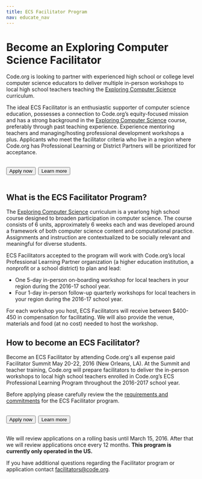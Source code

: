 ```yaml
---
title: ECS Facilitator Program
nav: educate_nav
---
```

# Become an Exploring Computer Science Facilitator
Code.org is looking to partner with experienced high school or college level computer science educators to deliver multiple in-person workshops to local high school teachers teaching the [Exploring Computer Science](http://www.exploringcs.org/) curriculum.

The ideal ECS Facilitator is an enthusiastic supporter of computer science education, possesses a connection to Code.org’s equity-focused mission and has a strong background in the [Exploring Computer Science](http://www.exploringcs.org/) course, preferably through past teaching experience. Experience mentoring teachers and managing/hosting professional development workshops a plus. Applicants who meet the facilitator criteria who live in a region where Code.org has Professional Learning or District Partners will be prioritized for acceptance.
<br/>
<br/>

[<button>Apply now</button>](http://goo.gl/forms/UyRgRu9rnM)&nbsp;&nbsp;[<button>Learn more</button>](https://docs.google.com/document/d/1y9Pi8WR28nkQcvRNyf3bF1NAI-8uVrvTdNIOwjLmazE/pub)
<br/>
<br/>

## What is the ECS Facilitator Program?
The [Exploring Computer Science](http://www.exploringcs.org/) curriculum is a yearlong high school course designed to broaden participation in computer science. The course consists of 6 units, approximately 6 weeks each and was developed around a framework of both computer science content and computational practice. Assignments and instruction are contextualized to be socially relevant and meaningful for diverse students.

ECS Facilitators accepted to the program will work with Code.org’s local Professional Learning Partner organization (a higher education institution, a nonprofit or a school district) to plan and lead: 

- One 5-day in-person on-boarding workshop for local teachers in your region during the 2016-17 school year.
- Four 1-day in-person follow-up quarterly workshops for local teachers in your region during the 2016-17 school year.

For each workshop you host, ECS Facilitators will receive between $400-450 in compensation for facilitating. We will also provide the venue, materials and food (at no cost) needed to host the workshop.


## How to become an ECS Facilitator?
Become an ECS Facilitator by attending Code.org's all expense paid Facilitator Summit May 20-22, 2016 (New Orleans, LA). At the Summit and teacher training, Code.org will prepare facilitators to deliver the in-person workshops to local high school teachers enrolled in Code.org’s ECS Professional Learning Program throughout the 2016-2017 school year. 

Before applying please carefully review the the [requirements and commitments](https://docs.google.com/document/d/1y9Pi8WR28nkQcvRNyf3bF1NAI-8uVrvTdNIOwjLmazE/pub) for the ECS Facilitator program.
<br/>
<br/>

[<button>Apply now</button>](http://goo.gl/forms/UyRgRu9rnM)&nbsp;&nbsp;[<button>Learn more</button>](https://docs.google.com/document/d/1y9Pi8WR28nkQcvRNyf3bF1NAI-8uVrvTdNIOwjLmazE/pub)
<br/>
<br/>

We will review applications on a rolling basis until March 15, 2016. After that we will review applications once every 12 months. **This program is currently only operated in the US.**

If you have additional questions regarding the Facilitator program or application contact [facilitators@code.org](facilitators@code.org).